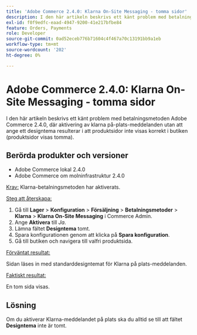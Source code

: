 ```yaml
---
title: 'Adobe Commerce 2.4.0: Klarna On-Site Messaging - tomma sidor'
description: I den här artikeln beskrivs ett känt problem med betalningsmetoden Adobe Commerce 2.4.0, där aktivering av klarna på-plats-meddelanden utan att ange ett designtema resulterar i att produktsidor inte visas korrekt i butiken (produktsidor visas tomma).
exl-id: f0f9edfc-eaad-4947-9200-41e217bfbe84
feature: Orders, Payments
role: Developer
source-git-commit: 0ad52eceb776b71604c4f467a70c13191bb9a1eb
workflow-type: tm+mt
source-wordcount: '202'
ht-degree: 0%

---
```


# Adobe Commerce 2.4.0: Klarna On-Site Messaging - tomma sidor

I den här artikeln beskrivs ett känt problem med betalningsmetoden Adobe Commerce 2.4.0, där aktivering av klarna på-plats-meddelanden utan att ange ett designtema resulterar i att produktsidor inte visas korrekt i butiken (produktsidor visas tomma).

## Berörda produkter och versioner

* Adobe Commerce lokal 2.4.0
* Adobe Commerce om molninfrastruktur 2.4.0

<u>Krav:</u> Klarna-betalningsmetoden har aktiverats.

<u>Steg att återskapa:</u>

1. Gå till **Lager** > **Konfiguration** > **Försäljning** > **Betalningsmetoder** > **Klarna** > **Klarna On-Site Messaging** i Commerce Admin.
1. Ange **Aktivera** till *Ja*.
1. Lämna fältet **Designtema** tomt.
1. Spara konfigurationen genom att klicka på **Spara konfiguration**.
1. Gå till butiken och navigera till valfri produktsida.

<u>Förväntat resultat:</u>

Sidan läses in med standarddesigntemat för Klarna på plats-meddelanden.

<u>Faktiskt resultat:</u>

En tom sida visas.

## Lösning

Om du aktiverar Klarna-meddelandet på plats ska du alltid se till att fältet **Designtema** inte är tomt.
